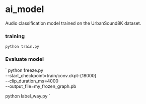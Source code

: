 # ai_model
Audio classification model trained on the UrbanSound8K dataset.

### training
`
python train.py
`

### Evaluate model
`
python freeze.py \
--start_checkpoint=train/conv.ckpt-{18000} \
--clip_duration_ms=4000 \
--output_file=my_frozen_graph.pb

python label_way.py
`
